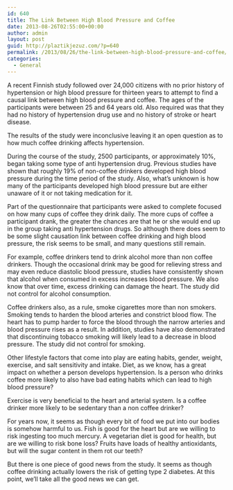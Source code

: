 ```yaml
---
id: 640
title: The Link Between High Blood Pressure and Coffee
date: 2013-08-26T02:55:00+00:00
author: admin
layout: post
guid: http://plaztikjezuz.com/?p=640
permalink: /2013/08/26/the-link-between-high-blood-pressure-and-coffee/
categories:
  - General
---
```

A recent Finnish study followed over 24,000 citizens with no prior history of hypertension or high blood pressure for thirteen years to attempt to find a causal link between high blood pressure and coffee. The ages of the participants were between 25 and 64 years old. Also required was that they had no history of hypertension drug use and no history of stroke or heart disease.

The results of the study were inconclusive leaving it an open question as to how much coffee drinking affects hypertension.

During the course of the study, 2500 participants, or approximately 10%, began taking some type of anti hypertension drug. Previous studies have shown that roughly 19% of non-coffee drinkers developed high blood pressure during the time period of the study. Also, what&#8217;s unknown is how many of the participants developed high blood pressure but are either unaware of it or not taking medication for it.

Part of the questionnaire that participants were asked to complete focused on how many cups of coffee they drink daily. The more cups of coffee a participant drank, the greater the chances are that he or she would end up in the group taking anti hypertension drugs. So although there does seem to be some slight causation link between coffee drinking and high blood pressure, the risk seems to be small, and many questions still remain.

For example, coffee drinkers tend to drink alcohol more than non coffee drinkers. Though the occasional drink may be good for relieving stress and may even reduce diastolic blood pressure, studies have consistently shown that alcohol when consumed in excess increases blood pressure. We also know that over time, excess drinking can damage the heart. The study did not control for alcohol consumption.

Coffee drinkers also, as a rule, smoke cigarettes more than non smokers. Smoking tends to harden the blood arteries and constrict blood flow. The heart has to pump harder to force the blood through the narrow arteries and blood pressure rises as a result. In addition, studies have also demonstrated that discontinuing tobacco smoking will likely lead to a decrease in blood pressure. The study did not control for smoking.

Other lifestyle factors that come into play are eating habits, gender, weight, exercise, and salt sensitivity and intake. Diet, as we know, has a great impact on whether a person develops hypertension. Is a person who drinks coffee more likely to also have bad eating habits which can lead to high blood pressure?

Exercise is very beneficial to the heart and arterial system. Is a coffee drinker more likely to be sedentary than a non coffee drinker?

For years now, it seems as though every bit of food we put into our bodies is somehow harmful to us. Fish is good for the heart but are we willing to risk ingesting too much mercury. A vegetarian diet is good for health, but are we willing to risk bone loss? Fruits have loads of healthy antioxidants, but will the sugar content in them rot our teeth?

But there is one piece of good news from the study. It seems as though coffee drinking actually lowers the risk of getting type 2 diabetes. At this point, we&#8217;ll take all the good news we can get.